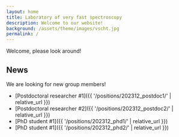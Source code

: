 ```yaml
---
layout: home
title: Laboratory of very fast spectroscopy
description: Welcome to our website!
background: /assets/theme/images/vscht.jpg
permalink: /
---
```


Welcome, please look around!

## News

We are looking for new group members!

- [Postdoctoral researcher #1]({{ '/positions/202312_postdoc1/' | relative_url }})
- [Postdoctoral researcher #2]({{ '/positions/202312_postdoc2/' | relative_url }})
- [PhD student #1]({{ '/positions/202312_phd1/' | relative_url }})
- [PhD student #1]({{ '/positions/202312_phd2/' | relative_url }})
